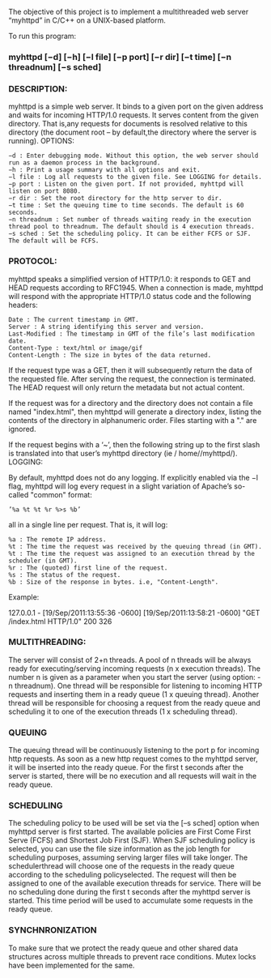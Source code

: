 The objective of this project is to implement a multithreaded web server “myhttpd” in C/C++ on a UNIX-based platform.

To run this program:
  
### myhttpd [−d] [−h] [−l file] [−p port] [−r dir] [−t time] [−n threadnum] [−s sched]

### DESCRIPTION:

myhttpd is a simple web server. It binds to a given port on the given address and waits for incoming HTTP/1.0 requests. It serves content from the given directory. That is,any requests for documents is resolved relative to this directory (the document root – by default,the directory where the server is running).
OPTIONS:

    −d : Enter debugging mode. Without this option, the web server should run as a daemon process in the background.
    −h : Print a usage summary with all options and exit.
    −l file : Log all requests to the given file. See LOGGING for details.
    −p port : Listen on the given port. If not provided, myhttpd will listen on port 8080.
    −r dir : Set the root directory for the http server to dir.
    −t time : Set the queuing time to time seconds. The default is 60 seconds.
    −n threadnum : Set number of threads waiting ready in the execution thread pool to threadnum. The default should is 4 execution threads.
    −s sched : Set the scheduling policy. It can be either FCFS or SJF. The default will be FCFS.

### PROTOCOL:

myhttpd speaks a simplified version of HTTP/1.0: it responds to GET and HEAD requests according to RFC1945. When a connection is made, myhttpd will respond with the appropriate HTTP/1.0 status code and the following headers:

    Date : The current timestamp in GMT.
    Server : A string identifying this server and version.
    Last-Modified : The timestamp in GMT of the file’s last modification date.
    Content-Type : text/html or image/gif
    Content-Length : The size in bytes of the data returned.

If the request type was a GET, then it will subsequently return the data of the requested file. After serving the request, the connection is terminated. The HEAD request will only return the metadata but not actual content.

If the request was for a directory and the directory does not contain a file named "index.html", then myhttpd will generate a directory index, listing the contents of the directory in alphanumeric order. Files starting with a "." are ignored.

If the request begins with a ‘~’, then the following string up to the first slash is translated into that user’s myhttpd directory (ie / home//myhttpd/).
LOGGING:

By default, myhttpd does not do any logging. If explicitly enabled via the −l flag, myhttpd will log every request in a slight variation of Apache’s so-called "common" format:

    ’%a %t %t %r %>s %b’

all in a single line per request. That is, it will log:

    %a : The remote IP address.
    %t : The time the request was received by the queuing thread (in GMT).
    %t : The time the request was assigned to an execution thread by the scheduler (in GMT).
    %r : The (quoted) first line of the request.
    %s : The status of the request.
    %b : Size of the response in bytes. i.e, "Content-Length".

Example:

127.0.0.1 - [19/Sep/2011:13:55:36 -0600] [19/Sep/2011:13:58:21 -0600] "GET /index.html HTTP/1.0" 200 326

### MULTITHREADING:

The server will consist of 2+n threads. A pool of n threads will be always ready for executing/serving incoming requests (n x execution threads). The number n is given as a parameter when you start the server (using option: -n threadnum). One thread will be responsible for listening to incoming HTTP requests and inserting them in a ready queue (1 x queuing thread). Another thread will be responsible for choosing a request from the ready queue and scheduling it to one of the execution threads (1 x scheduling thread).

### QUEUING

The queuing thread will be continuously listening to the port p for incoming http requests. As soon as a new http request comes to the myhttpd server, it will be inserted into the ready queue. For the first t seconds after the server is started, there will be no execution and all requests will wait in the ready queue.

### SCHEDULING

The scheduling policy to be used will be set via the [–s sched] option when myhttpd server is first started. The available policies are First Come First Serve (FCFS) and Shortest Job First (SJF). When SJF scheduling policy is selected, you can use the file size information as the job length for scheduling purposes, assuming serving larger files will take longer. The schedulerthread will choose one of the requests in the ready queue according to the scheduling policyselected. The request will then be assigned to one of the available execution threads for service. There will be no scheduling done during the first t seconds after the myhttpd server is started. This time period will be used to accumulate some requests in the ready queue.

### SYNCHNRONIZATION

To make sure that we protect the ready queue and other shared data structures across multiple threads to prevent race conditions. Mutex locks have been implemented for the same.
